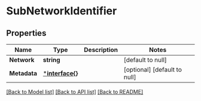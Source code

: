 # SubNetworkIdentifier

## Properties
Name | Type | Description | Notes
------------ | ------------- | ------------- | -------------
**Network** | **string** |  | [default to null]
**Metadata** | [***interface{}**](interface{}.md) |  | [optional] [default to null]

[[Back to Model list]](../README.md#documentation-for-models) [[Back to API list]](../README.md#documentation-for-api-endpoints) [[Back to README]](../README.md)

